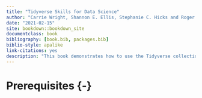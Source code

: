 ```yaml
--- 
title: "Tidyverse Skills for Data Science"
author: "Carrie Wright, Shannon E. Ellis, Stephanie C. Hicks and Roger D. Peng"
date: "2021-02-15"
site: bookdown::bookdown_site
documentclass: book
bibliography: [book.bib, packages.bib]
biblio-style: apalike
link-citations: yes
description: "This book demonstrates how to use the Tidyverse collection of packages for doing data science."
---
```


# Prerequisites {-}



